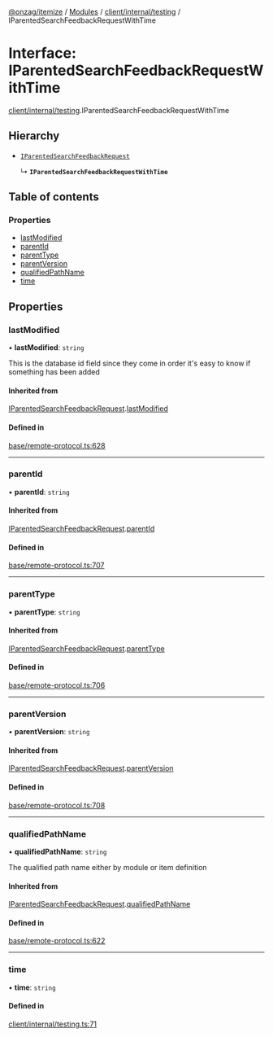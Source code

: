 [@onzag/itemize](../README.md) / [Modules](../modules.md) / [client/internal/testing](../modules/client_internal_testing.md) / IParentedSearchFeedbackRequestWithTime

# Interface: IParentedSearchFeedbackRequestWithTime

[client/internal/testing](../modules/client_internal_testing.md).IParentedSearchFeedbackRequestWithTime

## Hierarchy

- [`IParentedSearchFeedbackRequest`](base_remote_protocol.IParentedSearchFeedbackRequest.md)

  ↳ **`IParentedSearchFeedbackRequestWithTime`**

## Table of contents

### Properties

- [lastModified](client_internal_testing.IParentedSearchFeedbackRequestWithTime.md#lastmodified)
- [parentId](client_internal_testing.IParentedSearchFeedbackRequestWithTime.md#parentid)
- [parentType](client_internal_testing.IParentedSearchFeedbackRequestWithTime.md#parenttype)
- [parentVersion](client_internal_testing.IParentedSearchFeedbackRequestWithTime.md#parentversion)
- [qualifiedPathName](client_internal_testing.IParentedSearchFeedbackRequestWithTime.md#qualifiedpathname)
- [time](client_internal_testing.IParentedSearchFeedbackRequestWithTime.md#time)

## Properties

### lastModified

• **lastModified**: `string`

This is the database id field
since they come in order it's easy to know if
something has been added

#### Inherited from

[IParentedSearchFeedbackRequest](base_remote_protocol.IParentedSearchFeedbackRequest.md).[lastModified](base_remote_protocol.IParentedSearchFeedbackRequest.md#lastmodified)

#### Defined in

[base/remote-protocol.ts:628](https://github.com/onzag/itemize/blob/a24376ed/base/remote-protocol.ts#L628)

___

### parentId

• **parentId**: `string`

#### Inherited from

[IParentedSearchFeedbackRequest](base_remote_protocol.IParentedSearchFeedbackRequest.md).[parentId](base_remote_protocol.IParentedSearchFeedbackRequest.md#parentid)

#### Defined in

[base/remote-protocol.ts:707](https://github.com/onzag/itemize/blob/a24376ed/base/remote-protocol.ts#L707)

___

### parentType

• **parentType**: `string`

#### Inherited from

[IParentedSearchFeedbackRequest](base_remote_protocol.IParentedSearchFeedbackRequest.md).[parentType](base_remote_protocol.IParentedSearchFeedbackRequest.md#parenttype)

#### Defined in

[base/remote-protocol.ts:706](https://github.com/onzag/itemize/blob/a24376ed/base/remote-protocol.ts#L706)

___

### parentVersion

• **parentVersion**: `string`

#### Inherited from

[IParentedSearchFeedbackRequest](base_remote_protocol.IParentedSearchFeedbackRequest.md).[parentVersion](base_remote_protocol.IParentedSearchFeedbackRequest.md#parentversion)

#### Defined in

[base/remote-protocol.ts:708](https://github.com/onzag/itemize/blob/a24376ed/base/remote-protocol.ts#L708)

___

### qualifiedPathName

• **qualifiedPathName**: `string`

The qualified path name either by module
or item definition

#### Inherited from

[IParentedSearchFeedbackRequest](base_remote_protocol.IParentedSearchFeedbackRequest.md).[qualifiedPathName](base_remote_protocol.IParentedSearchFeedbackRequest.md#qualifiedpathname)

#### Defined in

[base/remote-protocol.ts:622](https://github.com/onzag/itemize/blob/a24376ed/base/remote-protocol.ts#L622)

___

### time

• **time**: `string`

#### Defined in

[client/internal/testing.ts:71](https://github.com/onzag/itemize/blob/a24376ed/client/internal/testing.ts#L71)
